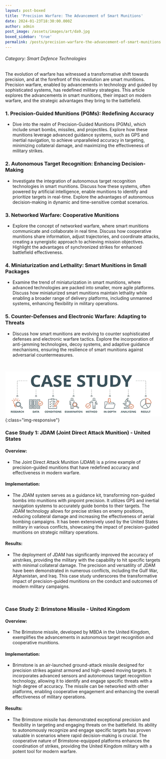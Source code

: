 ```yaml
---
layout: post-boxed
title: 'Precision Warfare: The Advancement of Smart Munitions'
date: 2024-01-23T18:30:00.000Z
author: admin
post_image: /assets/images/art/da9.jpg
boxed_sidebar: 'true'
permalink: /posts/precision-warfare-the-advancement-of-smart-munitions
---
```


###### Category: Smart Defence Technologies

The evolution of warfare has witnessed a transformative shift towards precision, and at the forefront of this revolution are smart munitions. Precision warfare, enabled by advancements in technology and guided by sophisticated systems, has redefined military strategies. This article explores the advancements in smart munitions, their impact on modern warfare, and the strategic advantages they bring to the battlefield.

### 1. Precision-Guided Munitions (PGMs): Redefining Accuracy

* Dive into the realm of Precision-Guided Munitions (PGMs), which include smart bombs, missiles, and projectiles. Explore how these munitions leverage advanced guidance systems, such as GPS and inertial navigation, to achieve unparalleled accuracy in targeting, minimizing collateral damage, and maximizing the effectiveness of military strikes.

### 2. Autonomous Target Recognition: Enhancing Decision-Making

* Investigate the integration of autonomous target recognition technologies in smart munitions. Discuss how these systems, often powered by artificial intelligence, enable munitions to identify and prioritize targets in real-time. Explore the advantages of autonomous decision-making in dynamic and time-sensitive combat scenarios.

### 3. Networked Warfare: Cooperative Munitions

* Explore the concept of networked warfare, where smart munitions communicate and collaborate in real time. Discuss how cooperative munitions share information, adjust trajectories, and coordinate attacks, creating a synergistic approach to achieving mission objectives. Highlight the advantages of synchronized strikes for enhanced battlefield effectiveness.

### 4. Miniaturization and Lethality: Smart Munitions in Small Packages

* Examine the trend of miniaturization in smart munitions, where advanced technologies are packed into smaller, more agile platforms. Discuss how miniaturized smart munitions maintain lethality while enabling a broader range of delivery platforms, including unmanned systems, enhancing flexibility in military operations.

### 5. Counter-Defenses and Electronic Warfare: Adapting to Threats

* Discuss how smart munitions are evolving to counter sophisticated defenses and electronic warfare tactics. Explore the incorporation of anti-jamming technologies, decoy systems, and adaptive guidance mechanisms, ensuring the resilience of smart munitions against adversarial countermeasures.

<br>

![Image Using Kramdown](/assets/images/art/case.png){:class="img-responsive"}

### Case Study 1: JDAM (Joint Direct Attack Munition) - United States

#### Overview:

* The Joint Direct Attack Munition (JDAM) is a prime example of precision-guided munitions that have redefined accuracy and effectiveness in modern warfare.

#### Implementation:

* The JDAM system serves as a guidance kit, transforming non-guided bombs into munitions with pinpoint precision. It utilizes GPS and inertial navigation systems to accurately guide bombs to their targets. The JDAM technology allows for precise strikes on enemy positions, reducing collateral damage and increasing the effectiveness of aerial bombing campaigns. It has been extensively used by the United States military in various conflicts, showcasing the impact of precision-guided munitions on strategic military operations.

#### Results:

* The deployment of JDAM has significantly improved the accuracy of airstrikes, providing the military with the capability to hit specific targets with minimal collateral damage. The precision and versatility of JDAM have been demonstrated in numerous conflicts, including the Gulf War, Afghanistan, and Iraq. This case study underscores the transformative impact of precision-guided munitions on the conduct and outcomes of modern military campaigns.

<br>

### Case Study 2: Brimstone Missile - United Kingdom

#### Overview:

* The Brimstone missile, developed by MBDA in the United Kingdom, exemplifies the advancements in autonomous target recognition and cooperative munitions.

#### Implementation:

* Brimstone is an air-launched ground-attack missile designed for precision strikes against armored and high-speed moving targets. It incorporates advanced sensors and autonomous target recognition technology, allowing it to identify and engage specific threats with a high degree of accuracy. The missile can be networked with other platforms, enabling cooperative engagement and enhancing the overall effectiveness of military operations.

#### Results:

* The Brimstone missile has demonstrated exceptional precision and flexibility in targeting and engaging threats on the battlefield. Its ability to autonomously recognize and engage specific targets has proven valuable in scenarios where rapid decision-making is crucial. The cooperative nature of Brimstone-equipped platforms enhances the coordination of strikes, providing the United Kingdom military with a potent tool for modern warfare.
